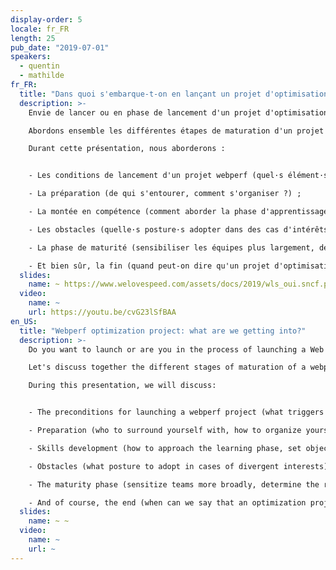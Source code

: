 ```yaml
---
display-order: 5
locale: fr_FR
length: 25
pub_date: "2019-07-01"
speakers:
  - quentin
  - mathilde
fr_FR:
  title: "Dans quoi s'embarque-t-on en lançant un projet d'optimisation de la webperf ?"
  description: >-
    Envie de lancer ou en phase de lancement d'un projet d'optimisation de la Performance Web ?

    Abordons ensemble les différentes étapes de maturation d'un projet de webperf en entreprise au travers du retour d'expérience de OUI.sncf, mais également grâce à des retours d'expériences d'autres sites e-commerce ayant eu la même démarche.

    Durant cette présentation, nous aborderons :


    - Les conditions de lancement d'un projet webperf (quel·s élément·s déclencheur·s ou argument·s permettent la prise de conscience de la nécessité d'un tel projet ?) ;

    - La préparation (de qui s'entourer, comment s'organiser ?) ;

    - La montée en compétence (comment aborder la phase d'apprentissage, fixer des objectifs, revoir son monitoring) ;

    - Les obstacles (quelle·s posture·s adopter dans des cas d'intérêts divergents) ;

    - La phase de maturité (sensibiliser les équipes plus largement, déterminer les relais de l'acculturation) ;

    - Et bien sûr, la fin (quand peut-on dire qu'un projet d'optimisation est terminé ?).
  slides:
    name: ~ https://www.welovespeed.com/assets/docs/2019/wls_oui.sncf.pdf
  video:
    name: ~
    url: https://youtu.be/cvG23lSfBAA
en_US:
  title: "Webperf optimization project: what are we getting into?"
  description: >-
    Do you want to launch or are you in the process of launching a Web Performance optimization project?

    Let's discuss together the different stages of maturation of a webperf project in a company through the feedback of OUI.sncf, but also from other e-commerce sites that have had the same approach.

    During this presentation, we will discuss:


    - The preconditions for launching a webperf project (what triggers or arguments can make you aware of the need to launch such a project?);

    - Preparation (who to surround yourself with, how to organize yourself?);

    - Skills development (how to approach the learning phase, set objectives, review your monitoring);

    - Obstacles (what posture to adopt in cases of divergent interests);

    - The maturity phase (sensitize teams more broadly, determine the relays of acculturation);

    - And of course, the end (when can we say that an optimization project is finished?).
  slides:
    name: ~ ~
  video:
    name: ~
    url: ~
---
```

